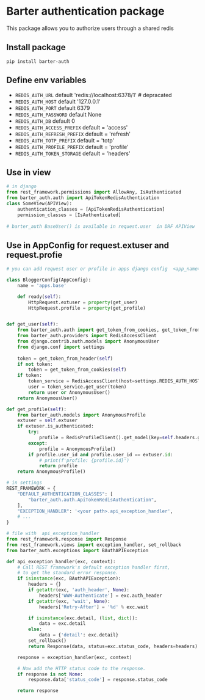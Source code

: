 # Barter authentication package

This package allows you to authorize users through a shared redis

## Install package
```shell
pip install barter-auth
```

## Define env variables

- `REDIS_AUTH_URL` default 'redis://localhost:6378/1' # depracated
- `REDIS_AUTH_HOST` default '127.0.0.1'
- `REDIS_AUTH_PORT` default 6379
- `REDIS_AUTH_PASSWORD` default None
- `REDIS_AUTH_DB` default 0
- `REDIS_AUTH_ACCESS_PREFIX` default = 'access'
- `REDIS_AUTH_REFRESH_PREFIX` default = 'refresh'
- `REDIS_AUTH_TOTP_PREFIX` default = 'totp'
- `REDIS_AUTH_PROFILE_PREFIX` default = 'profile'
- `REDIS_AUTH_TOKEN_STORAGE` default = 'headers'

## Use in view

```python
# in django 
from rest_framework.permissions import AllowAny, IsAuthenticated
from barter_auth.auth import ApiTokenRedisAuthentication
class SomeView(APIView):
    authentication_classes = [ApiTokenRedisAuthentication]
    permission_classes = [IsAuthenticated]
    
# barter_auth BaseUser() is available in request.user  in DRF APIView 

```
## Use in AppConfig   for  request.extuser  and  request.profie
```python
# you can add request user or profile in apps django config  <app_name>.apps.py

class BloggerConfig(AppConfig):
    name = 'apps.base'

    def ready(self):
        HttpRequest.extuser = property(get_user)
        HttpRequest.profile = property(get_profile)


def get_user(self):
    from barter_auth.auth import get_token_from_cookies, get_token_from_header
    from barter_auth.providers import RedisAccessClient
    from django.contrib.auth.models import AnonymousUser
    from django.conf import settings
    
    token = get_token_from_header(self)
    if not token:
        token = get_token_from_cookies(self)
    if token:
        token_service = RedisAccessClient(host=settings.REDIS_AUTH_HOST)
        user = token_service.get_user(token)
        return user or AnonymousUser()
    return AnonymousUser()

def get_profile(self):
    from barter_auth.models import AnonymousProfile
    extuser = self.extuser
    if extuser.is_authenticated:
        try:
            profile = RedisProfileClient().get_model(key=self.headers.get('Profile'))
        except:
            profile = AnonymousProfile()
        if profile.user_id and profile.user_id == extuser.id:
            # print(f'profile: {profile.id}')
            return profile
    return AnonymousProfile()

```


```python
# in settings
REST_FRAMEWORK = {
    "DEFAULT_AUTHENTICATION_CLASSES": [
        "barter_auth.auth.ApiTokenRedisAuthentication",
    ],
    "EXCEPTION_HANDLER": '<your path>.api_exception_handler',
    # ...
}

# file with  api_exception_handler
from rest_framework.response import Response
from rest_framework.views import exception_handler, set_rollback
from barter_auth.exceptions import BAuthAPIException

def api_exception_handler(exc, context):
    # Call REST framework's default exception handler first,
    # to get the standard error response.
    if isinstance(exc, BAuthAPIException):
        headers = {}
        if getattr(exc, 'auth_header', None):
            headers['WWW-Authenticate'] = exc.auth_header
        if getattr(exc, 'wait', None):
            headers['Retry-After'] = '%d' % exc.wait

        if isinstance(exc.detail, (list, dict)):
            data = exc.detail
        else:
            data = {'detail': exc.detail}
        set_rollback()
        return Response(data, status=exc.status_code, headers=headers)

    response = exception_handler(exc, context)

    # Now add the HTTP status code to the response.
    if response is not None:
        response.data['status_code'] = response.status_code

    return response

```
